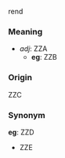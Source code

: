 rend
### Meaning
+ _adj_: ZZA
    + __eg__: ZZB

### Origin

ZZC

### Synonym

__eg__: ZZD

+ ZZE


